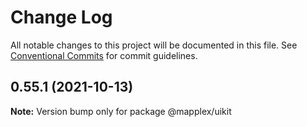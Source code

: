 # Change Log

All notable changes to this project will be documented in this file.
See [Conventional Commits](https://conventionalcommits.org) for commit guidelines.

## 0.55.1 (2021-10-13)

**Note:** Version bump only for package @mapplex/uikit
